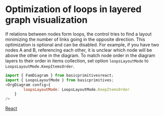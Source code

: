 # Optimization of loops in layered graph visualization

If relations between nodes form loops, the control tries to find a layout minimizing the number of links going in the opposite direction. 
This optimization is optional and can be disabled. For example, if you have two nodes A and B, referencing each other, it is unclear which node will be above the other one in the diagram. To match node order in the diagram layers to their order in items collection, set option `loopsLayoutMode` to `LoopsLayoutMode.KeepItemsOrder`.


```JavaScript
import { FamDiagram } from basicprimitivesreact;
import { LoopsLayoutMode } from basicprimitives;
<OrgDiagram config={
        loopsLayoutMode: LoopsLayoutMode.KeepItemsOrder
    }
/>
```

[React](../src/Samples/LoopsInFamilyChart.js)
